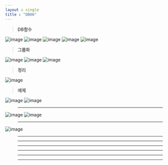 ```yaml
---
layout : single
title : "DB06"
---
```

>**DB함수**

![image](https://user-images.githubusercontent.com/105334682/179910888-83ab90fe-54a8-4a54-b557-48aa5db0d6f9.png)
![image](https://user-images.githubusercontent.com/105334682/179910920-c47743fe-b53b-45cf-8f78-51999dcc09cb.png)
![image](https://user-images.githubusercontent.com/105334682/179910990-72e68f7b-2d42-4761-9426-5e96c9ee75d0.png)
![image](https://user-images.githubusercontent.com/105334682/179911697-55621caa-91e9-4665-9c32-92ccf5ee0666.png)
![image](https://user-images.githubusercontent.com/105334682/179911881-b68a1a21-590e-4299-a16f-fe9aa62f9537.png)

>**그룹화**

![image](https://user-images.githubusercontent.com/105334682/179911939-fa535de1-e145-4234-8a37-0cd399f72c63.png)
![image](https://user-images.githubusercontent.com/105334682/179912069-aed8f7e2-b0b8-4e86-b0de-91ffc7b41c44.png)
![image](https://user-images.githubusercontent.com/105334682/179913760-15c8e3e3-11be-4723-9e9b-bc3eb8e7c7e5.png)
>**정리**

![image](https://user-images.githubusercontent.com/105334682/179915769-c590d0b8-fffe-4f5d-9b28-080ec820444e.png)

>**예제**

![image](https://user-images.githubusercontent.com/105334682/179919557-8257d5a2-e912-4927-beed-e738e03784e5.png)
![image](https://user-images.githubusercontent.com/105334682/179920763-5827463c-4fa3-4e9e-9d73-f8046fa73062.png)
>****

![image](https://user-images.githubusercontent.com/105334682/179920947-66fe03ad-a807-4aa1-89c2-82dfa49ef1fd.png)
![image](https://user-images.githubusercontent.com/105334682/179921515-b8e0cc94-ef74-4cb1-a156-9699384bbc61.png)
>****

![image](https://user-images.githubusercontent.com/105334682/179922558-e84e432d-ac5b-4012-b681-4c179d717829.png)

>****


>****


>****


>****


>****


>****
